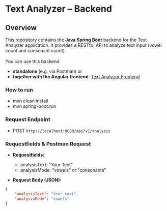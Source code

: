 # Text Analyzer – Backend

## Overview

This repository contains the **Java Spring Boot** backend for the Text Analyzer application. It provides a RESTful API to analyze text input (vowel count and consonant count).\
\
You can use this backend
* **standalone** (e.g. via Postman) or
* **together with the Angular frontend**: [Text Analyzer Frontend](https://github.com/darboviedev/text-analyzer-frontend)

### How to run
* mvn clean install
* mvn spring-boot:run

### Request Endpoint
* POST `http://localhost:8080/api/v1/analysis`
  
### Requestfields & Postman Request
* **Requestfields:**
  * analysisText: "Your Text"
  * analysisMode: "vowels" or "consonants"
    
* **Request Body (JSON):**
```json
{
    "analysisText": "Your text",
    "analysisMode": "vowels"
}
